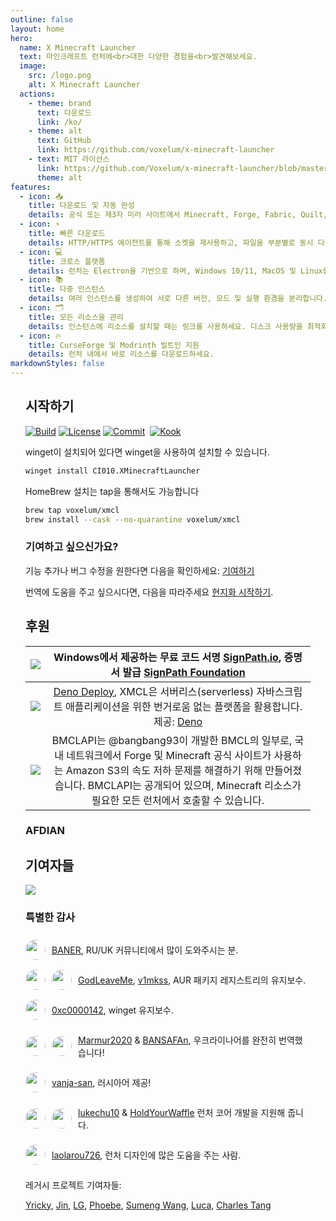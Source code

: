 ```yaml
---
outline: false
layout: home
hero:
  name: X Minecraft Launcher
  text: 마인크래프트 런처에<br>대한 다양한 경험을<br>발견해보세요.
  image:
    src: /logo.png
    alt: X Minecraft Launcher
  actions:
    - theme: brand
      text: 다운로드
      link: /ko/
    - theme: alt
      text: GitHub
      link: https://github.com/voxelum/x-minecraft-launcher
    - text: MIT 라이선스
      link: https://github.com/Voxelum/x-minecraft-launcher/blob/master/LICENSE
      theme: alt
features:
  - icon: 📥
    title: 다운로드 및 자동 완성
    details: 공식 또는 제3자 미러 사이트에서 Minecraft, Forge, Fabric, Quilt, OptiFine, JVM 다운로드 지원.
  - icon: ⚡️
    title: 빠른 다운로드
    details: HTTP/HTTPS 에이전트를 통해 소켓을 재사용하고, 파일을 부분별로 동시 다운로드합니다.
  - icon: 💻
    title: 크로스 플랫폼
    details: 런처는 Electron을 기반으로 하며, Windows 10/11, MacOS 및 Linux를 지원합니다.
  - icon: 📚
    title: 다중 인스턴스
    details: 여러 인스턴스를 생성하여 서로 다른 버전, 모드 및 실행 환경을 분리합니다.
  - icon: 🗂
    title: 모든 리소스을 관리
    details: 인스턴스에 리소스를 설치할 때는 링크를 사용하세요. 디스크 사용량을 최적화할 수 있습니다.
  - icon: 🔥
    title: CurseForge 및 Modrinth 빌트인 지원
    details: 런처 내에서 바로 리소스를 다운로드하세요.
markdownStyles: false
---
```


<div class="vp-doc" style="margin: auto; max-width: 1180px; padding: 0 24px">

## 시작하기

<p style="display: flex; gap: 4px;">
  <a href="https://github.com/Voxelum/x-minecraft-launcher">
    <img src="https://github.com/Voxelum/x-minecraft-launcher/workflows/Build/badge.svg" alt="Build">
  </a>
  <a href="https://github.com/Voxelum/x-minecraft-launcher/blob/master/LICENSE">
    <img src="https://img.shields.io/npm/l/@xmcl/core.svg" alt="License">
  </a>
  <a href="https://conventionalcommits.org">
    <img src="https://img.shields.io/badge/Conventional%20Commits-1.0.0-yellow.svg" alt="Commit">
  </a>
  <br>
  <a href="https://kook.top/gqjSHh">
    <img src="https://img.shields.io/endpoint?url=https://api.xmcl.app/kook-badge" alt="Kook">
  </a>
</p>

winget이 설치되어 있다면 winget을 사용하여 설치할 수 있습니다.

```bash
winget install CI010.XMinecraftLauncher
```

HomeBrew 설치는 tap을 통해서도 가능합니다

```bash
brew tap voxelum/xmcl
brew install --cask --no-quarantine voxelum/xmcl
```

### 기여하고 싶으신가요?

기능 추가나 버그 수정을 원한다면 다음을 확인하세요: [기여하기](/ko/guide/contributing)

번역에 도움을 주고 싶으시다면, 다음을 따라주세요 [현지화 시작하기](/ko/guide/i18n).


## 후원

| [![](https://github.com/DGP-Studio/Snap.Hutao/assets/10614984/73ae8b90-f3c7-4033-b2b7-f4126331ce66)](https://www.netlify.com/) |                 Windows에서 제공하는 무료 코드 서명 [SignPath.io](https://signpath.io/), 증명서 발급 [SignPath Foundation](https://signpath.org/)                  |
| :----------------------------------------------------------------------------------------------------------------------------: | :------------------------------------------------------------------------------------------------------------------------------------------------------------------------: |
|                                        [![](/deno-logo.webp)](https://deno.com/deploy)                                         |        [Deno Deploy](https://deno.com/deploy), XMCL은 서버리스(serverless) 자바스크립트 애플리케이션을 위한 번거로움 없는 플랫폼을 활용합니다. 제공: [Deno](https://deno.com/)        |
|                                         [![](https://bmclapidoc.bangbang93.com/assets/favicon.ico?v=1742218388684)](https://bmclapidoc.bangbang93.com/)                                         | BMCLAPI는 @bangbang93이 개발한 BMCL의 일부로, 국내 네트워크에서 Forge 및 Minecraft 공식 사이트가 사용하는 Amazon S3의 속도 저하 문제를 해결하기 위해 만들어졌습니다. BMCLAPI는 공개되어 있으며, Minecraft 리소스가 필요한 모든 런처에서 호출할 수 있습니다. |

### AFDIAN

<!-- afdian-start -->
<!--@include: ../../parts/afdian.md-->
<!-- afdian-end -->

## 기여자들

<a href="https://github.com/voxelum/x-minecraft-launcher/graphs/contributors" flex justify-center>
  <img src="https://contrib.rocks/image?repo=voxelum/x-minecraft-launcher" />
</a>

### 특별한 감사

<div style="display: flex; align-items: center; gap: 10px;">
<img width="32" height="32" style="border-radius: 100%" src="https://avatars.githubusercontent.com/u/86590991?v=4">

[BANER](https://github.com/BANSAFAn), RU/UK 커뮤니티에서 많이 도와주시는 분.
</div>

<div style="display: flex; align-items: center; gap: 10px;">
<img width="32" height="32" style="border-radius: 100%" src="https://avatars.githubusercontent.com/u/119564588?v=4">
<img width="32" height="32" style="border-radius: 100%" src="https://avatars.githubusercontent.com/u/155435591?v=4">

[GodLeaveMe](https://github.com/GodLeaveMe), [v1mkss](https://github.com/v1mkss), AUR 패키지 레지스트리의 유지보수.
</div>

<div style="display: flex; align-items: center; gap: 10px;">
<img width="32" height="32" style="border-radius: 100%" src="https://avatars.githubusercontent.com/u/52188337?v=4">

[0xc0000142](https://github.com/0xc0000142), winget 유지보수.
</div>

<div style="display: flex; align-items: center; gap: 10px;">
<img width="32" height="32" style="border-radius: 100%" src="https://avatars.githubusercontent.com/u/109208530?v=4">
<img width="32" height="32" style="border-radius: 100%" src="https://avatars.githubusercontent.com/u/86590991?v=4">

[Marmur2020](https://github.com/Marmur2020) & [BANSAFAn](https://github.com/BANSAFAn), 우크라이나어를 완전히 번역했습니다!
</div>

<div style="display: flex; align-items: center; gap: 10px;">
<img width="32" height="32" style="border-radius: 100%" src="https://avatars.githubusercontent.com/u/7201687?v=4">

[vanja-san](https://github.com/vanja-san), 러시아어 제공!
</div>

<div style="display: flex; align-items: center; gap: 10px;">
<img width="32" height="32" style="border-radius: 100%" src="https://avatars.githubusercontent.com/u/37006668?v=4">
<img width="32" height="32" style="border-radius: 100%" src="https://avatars.githubusercontent.com/u/11472320?v=4">

[lukechu10](https://github.com/lukechu10) & [HoldYourWaffle](https://github.com/HoldYourWaffle) 런처 코어 개발을 지원해 줍니다.
</div>

<div style="display: flex; align-items: center; gap: 10px;">
<img width="32" height="32" style="border-radius: 100%" src="https://avatars.githubusercontent.com/u/25716486?v=4">

[laolarou726](https://github.com/laolarou726), 런처 디자인에 많은 도움을 주는 사람.
</div>

레거시 프로젝트 기여자들:

[Yricky](https://github.com/Yricky), [Jin](https://github.com/Indexyz), [LG](https://github.com/LasmGratel), [Phoebe](https://github.com/PhoebezZ), [Sumeng Wang](https://github.com/darkkingwsm), [Luca](https://github.com/LucaIsGenius), [Charles Tang](https://github.com/CharlesQT)

</div>